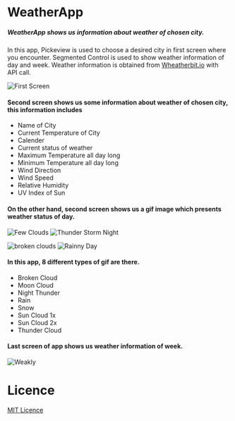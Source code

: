 # WeatherApp
##### WeatherApp shows us information about weather of chosen city. 
In this app, Pickeview is used to choose a desired city in first screen where you encounter. Segmented Control is used to show weather information of day and week.
Weather information is obtained from [Wheatherbit.io](https://www.weatherbit.io) with API call.


![First Screen](https://user-images.githubusercontent.com/75019067/129885322-47451c64-540c-4345-a735-56b07db41a04.png)

#### Second screen shows us some information about weather of chosen city, this information includes
* Name of City
* Current Temperature of City
* Calender
* Current status of weather
* Maximum Temperature all day long
* Minimum Temperature all day long
* Wind Direction
* Wind Speed
* Relative Humidity
* UV Index of Sun

#### On the other hand, second screen shows us a gif image which presents weather status of day.

![Few Clouds](https://user-images.githubusercontent.com/75019067/129886464-5fe14487-bf83-4257-8280-24ede58e4ed1.gif)
![Thunder Storm Night](https://user-images.githubusercontent.com/75019067/129887004-d20455f2-8761-48e5-a9b4-df4338664a7e.gif)

![broken clouds](https://user-images.githubusercontent.com/75019067/129887409-f1f6c026-5415-4c1b-b2aa-9c741df8656d.gif)
![Rainny Day](https://user-images.githubusercontent.com/75019067/129888350-fb8f8d2e-20a9-4c48-a5f6-d984d87fb08d.gif)

#### In this app, 8 different types of gif are there.
* Broken Cloud
* Moon Cloud
* Night Thunder
* Rain
* Snow
* Sun Cloud 1x
* Sun Cloud 2x
* Thunder Cloud

#### Last screen of app shows us weather information of week.

![Weakly](https://user-images.githubusercontent.com/75019067/129889156-48ab0a21-b32d-4b76-94f7-f9bb7ead9ddd.png)

# Licence
[MIT Licence](https://choosealicense.com/licenses/mit/)

